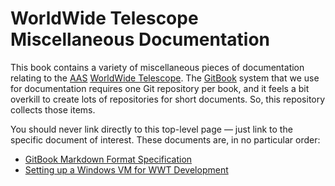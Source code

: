 # WorldWide Telescope Miscellaneous Documentation

This book contains a variety of miscellaneous pieces of documentation relating
to the [AAS] [WorldWide Telescope]. The [GitBook] system that we use for
documentation requires one Git repository per book, and it feels a bit
overkill to create lots of repositories for short documents. So, this
repository collects those items.

[AAS]: https://aas.org/
[WorldWide Telescope]: http://www.worldwidetelescope.org/
[GitBook]: https://docs.gitbook.com/

You should never link directly to this top-level page — just link to the
specific document of interest. These documents are, in no particular order:

- [GitBook Markdown Format Specification](./gitbook-spec.md)
- [Setting up a Windows VM for WWT Development](./windows-vm-setup.md)
